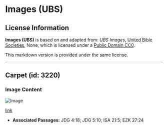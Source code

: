 # Images (UBS)

## License Information

**Images (UBS)** is based on and adapted from: _UBS Images_, [United Bible Societies](https://unitedbiblesocieties.org/), None, which is licensed under a [Public Domain CC0](https://creativecommons.org/public-domain/cc0/).

This markdown version is provided under the same license.



--------------------------------

## Carpet (id: 3220)

### Image Content

![Image](https://cdn.aquifer.bible/aquifer-content/resources/Media/WEB-0489_carpet.jpg)

[link](https://cdn.aquifer.bible/aquifer-content/resources/Media/WEB-0489_carpet.jpg)

* **Associated Passages:** JDG 4:18; JDG 5:10; ISA 21:5; EZK 27:24

